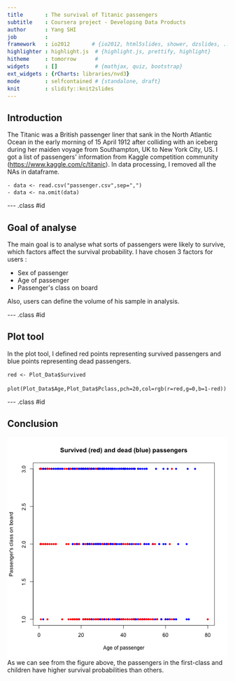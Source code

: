 ```yaml
---
title       : The survival of Titanic passengers
subtitle    : Coursera project - Developing Data Products
author      : Yang SHI
job         : 
framework   : io2012       # {io2012, html5slides, shower, dzslides, ...}
highlighter : highlight.js  # {highlight.js, prettify, highlight}
hitheme     : tomorrow      # 
widgets     : []            # {mathjax, quiz, bootstrap}
ext_widgets : {rCharts: libraries/nvd3}
mode        : selfcontained # {standalone, draft}
knit        : slidify::knit2slides
---
```


## Introduction

The Titanic was a British passenger liner that sank in the North Atlantic Ocean in the early morning of 15 April 1912 after colliding with an iceberg during her maiden voyage from Southampton, UK to New York City, US. I got a list of passengers' information from Kaggle competition community (https://www.kaggle.com/c/titanic). In data processing, I removed all the NAs in dataframe.

```
- data <- read.csv("passenger.csv",sep=",")
- data <- na.omit(data)
```


--- .class #id 

## Goal of analyse

The main goal is to analyse what sorts of passengers were likely to survive, which factors affect the survival probability. I have chosen 3 factors for users :

- Sex of passenger
- Age of passenger
- Passenger's class on board

Also, users can define the volume of his sample in analysis. 

--- .class #id 
## Plot tool

In the plot tool, I defined red points representing survived passengers and blue points representing dead passengers.
```
red <- Plot_Data$Survived

plot(Plot_Data$Age,Plot_Data$Pclass,pch=20,col=rgb(r=red,g=0,b=1-red))

```

--- .class #id 
## Conclusion


![plot of chunk unnamed-chunk-1](assets/fig/unnamed-chunk-1-1.png)
As we can see from the figure above, the passengers in the first-class and children have higher survival probabilities than others.



